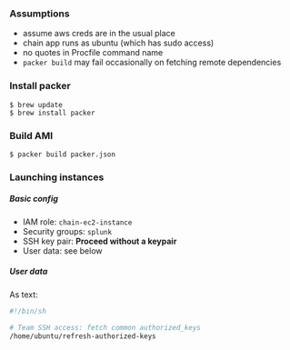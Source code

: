 ### Assumptions

- assume aws creds are in the usual place
- chain app runs as ubuntu (which has sudo access)
- no quotes in Procfile command name
- `packer build` may fail occasionally on fetching remote dependencies

### Install packer

```
$ brew update
$ brew install packer
```

### Build AMI

```
$ packer build packer.json
```

### Launching instances

##### Basic config

- IAM role: `chain-ec2-instance`
- Security groups: `splunk`
- SSH key pair: **Proceed without a keypair**
- User data: see below

##### User data

As text:

```sh
#!/bin/sh

# Team SSH access: fetch common authorized_keys
/home/ubuntu/refresh-authorized-keys
```
